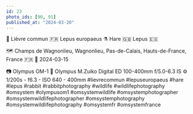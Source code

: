 ```yaml
---
id: 23
photo_ids: [90, 91]
published_at: "2024-03-20"
---
```

🐇 
Lièvre commun 🇫🇷
Lepus europaeus ⚗️
Hare 🇬🇧
Lepus 🇪🇸

🗺️ Champs de Wagnonlieu, Wagnonlieu, Pas-de-Calais, Hauts-de-France, France 🇫🇷
📅 2024-03-15

📷 Olympus OM-1
🔭 Olympus M.Zuiko Digital ED 100-400mm f/5.0-6.3 IS
⚙️ 1/200s - f6.3 - ISO 640 - 400mm
#lievrecommun #lepuseuropaeus #hare #lepus #rabbit #rabbitphotography #wildlife #wildlifephotography #omsystem #olympusom1 #omsystemwildlife #omsystemphotographer #omsystemwildlifephotographer #omsystemphotography #omsystemwildlifephotography #omsystemfr #omsystemfrance